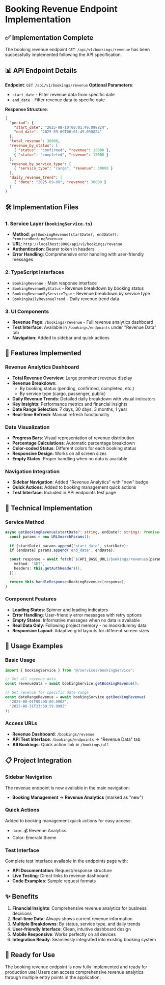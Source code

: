 # Booking Revenue Endpoint Implementation

## ✅ Implementation Complete

The booking revenue endpoint `GET /api/v1/bookings/revenue` has been successfully implemented following the API specification.

## 📊 API Endpoint Details

**Endpoint**: `GET /api/v1/bookings/revenue`
**Optional Parameters**: 
- `start_date` - Filter revenue data from specific date
- `end_date` - Filter revenue data to specific date

**Response Structure**:
```json
{
  "period": {
    "start_date": "2025-08-10T00:01:49.098824",
    "end_date": "2025-09-09T00:01:49.098824"
  },
  "total_revenue": 30000,
  "revenue_by_status": [
    { "status": "confirmed", "revenue": 15000 },
    { "status": "completed", "revenue": 15000 }
  ],
  "revenue_by_service_type": [
    { "service_type": "cargo", "revenue": 30000 }
  ],
  "daily_revenue_trend": [
    { "date": "2025-09-08", "revenue": 30000 }
  ]
}
```

## 🛠️ Implementation Files

### 1. Service Layer (`bookingService.ts`)
- **Method**: `getBookingRevenue(startDate?, endDate?): Promise<BookingRevenue>`
- **URL**: `http://localhost:8000/api/v1/bookings/revenue`
- **Authentication**: Bearer token in headers
- **Error Handling**: Comprehensive error handling with user-friendly messages

### 2. TypeScript Interfaces
- `BookingRevenue` - Main response interface
- `BookingRevenueByStatus` - Revenue breakdown by booking status
- `BookingRevenueByServiceType` - Revenue breakdown by service type  
- `BookingDailyRevenueTrend` - Daily revenue trend data

### 3. UI Components
- **Revenue Page**: `/bookings/revenue` - Full revenue analytics dashboard
- **Test Interface**: Available in `/bookings/endpoints` under "Revenue Data" tab
- **Navigation**: Added to sidebar and quick actions

## 🎯 Features Implemented

### Revenue Analytics Dashboard
- **Total Revenue Overview**: Large prominent revenue display
- **Revenue Breakdown**: 
  - By booking status (pending, confirmed, completed, etc.)
  - By service type (cargo, passenger, public)
- **Daily Revenue Trends**: Detailed daily breakdown with visual indicators
- **Key Insights**: Performance metrics and financial insights
- **Date Range Selection**: 7 days, 30 days, 3 months, 1 year
- **Real-time Refresh**: Manual refresh functionality

### Data Visualization
- **Progress Bars**: Visual representation of revenue distribution
- **Percentage Calculations**: Automatic percentage breakdown
- **Color-coded Status**: Different colors for each booking status
- **Responsive Design**: Works on all screen sizes
- **Empty States**: Proper handling when no data is available

### Navigation Integration
- **Sidebar Navigation**: Added "Revenue Analytics" with "new" badge
- **Quick Actions**: Added to booking management quick actions
- **Test Interface**: Included in API endpoints test page

## 🔧 Technical Implementation

### Service Method
```typescript
async getBookingRevenue(startDate?: string, endDate?: string): Promise<BookingRevenue> {
  const params = new URLSearchParams();
  
  if (startDate) params.append('start_date', startDate);
  if (endDate) params.append('end_date', endDate);

  const response = await fetch(`${API_BASE_URL}/bookings/revenue${params.toString() ? '?' + params.toString() : ''}`, {
    method: 'GET',
    headers: this.getAuthHeaders(),
  });

  return this.handleResponse<BookingRevenue>(response);
}
```

### Component Features
- **Loading States**: Spinner and loading indicators
- **Error Handling**: User-friendly error messages with retry options
- **Empty States**: Informative messages when no data is available
- **Real Data Only**: Following project memory - no mock/dummy data
- **Responsive Layout**: Adaptive grid layouts for different screen sizes

## 🚀 Usage Examples

### Basic Usage
```typescript
import { bookingService } from '@/services/bookingService';

// Get all revenue data
const revenueData = await bookingService.getBookingRevenue();

// Get revenue for specific date range
const dateRangeRevenue = await bookingService.getBookingRevenue(
  '2025-08-01T00:00:00.000Z',
  '2025-08-31T23:59:59.999Z'
);
```

### Access URLs
- **Revenue Dashboard**: `/bookings/revenue`
- **API Test Interface**: `/bookings/endpoints` → "Revenue Data" tab
- **All Bookings**: Quick action link in `/bookings/all`

## 📋 Project Integration

### Sidebar Navigation
The revenue endpoint is now available in the main navigation:
- **Booking Management** → **Revenue Analytics** (marked as "new")

### Quick Actions
Added to booking management quick actions for easy access:
- Icon: 💰 Revenue Analytics
- Color: Emerald theme

### Test Interface
Complete test interface available in the endpoints page with:
- **API Documentation**: Request/response structure 
- **Live Testing**: Direct links to revenue dashboard
- **Code Examples**: Sample request formats

## ✨ Benefits

1. **Financial Insights**: Comprehensive revenue analytics for business decisions
2. **Real-time Data**: Always shows current revenue information
3. **Multiple Breakdowns**: By status, service type, and daily trends
4. **User-friendly Interface**: Clean, intuitive dashboard design
5. **Mobile Responsive**: Works perfectly on all devices
6. **Integration Ready**: Seamlessly integrated into existing booking system

## 🎉 Ready for Use

The booking revenue endpoint is now fully implemented and ready for production use! Users can access comprehensive revenue analytics through multiple entry points in the application.